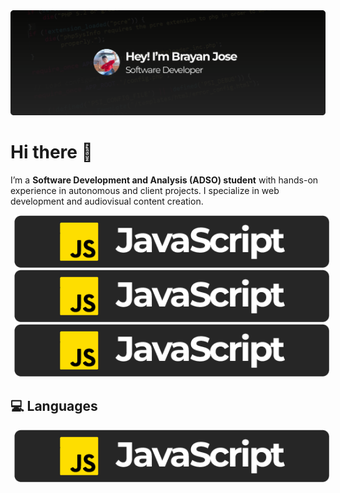 <img src="./images/image.png" alt="banner image">

# Hi there 👋
I’m a **Software Development and Analysis (ADSO) student** with hands-on experience in autonomous and client projects. I specialize in web development and audiovisual content creation.

<div align="center">
  <p>
    <a href="#"><img hspace="6" src="./images/javascript.png" alt="banner image"></a>
    <a href="#"><img hspace="6" src="./images/javascript.png" alt="banner image"></a>
    <a href="#"><img hspace="6" src="./images/javascript.png" alt="banner image"></a>
  </p>
</div>

## 💻 Languages

<p align="center">
  <a href="#"><img hspace="6" align="center" src="./images/javascript.png" alt="banner image"></a>
</p>


<!-- ### More about me:

- 📽 **Programming Streams**: I occasionally stream programming sessions on [Twitch](https://twitch.tv/brayanjse).
- 🚴‍♀️ **MTB Enthusiast**: I enjoy Mountain Biking as a personal hobby.
- 📷 **Photography and Design**: Passionate about capturing moments and visual design.

### Skills

- **Web Development**: Experienced in HTML, CSS, JavaScript, and related technologies.
- **Audiovisual Design**: Skilled in creating high-quality visual content. -->




<!--
## Continuous Learning

Currently improving my **English** skills to enhance my professional growth.

Thanks for checking out my profile! Feel free to reach out if you'd like to connect or collaborate. -->




<!--
**BrayanJse/BrayanJse** is a ✨ _special_ ✨ repository because its `README.md` (this file) appears on your GitHub profile.

Here are some ideas to get you started:

- 🔭 I’m currently working on ...
- 🌱 I’m currently learning ...
- 👯 I’m looking to collaborate on ...
- 🤔 I’m looking for help with ...
- 💬 Ask me about ...
- 📫 How to reach me: ...
- 😄 Pronouns: ...
- ⚡ Fun fact: ...
-->
